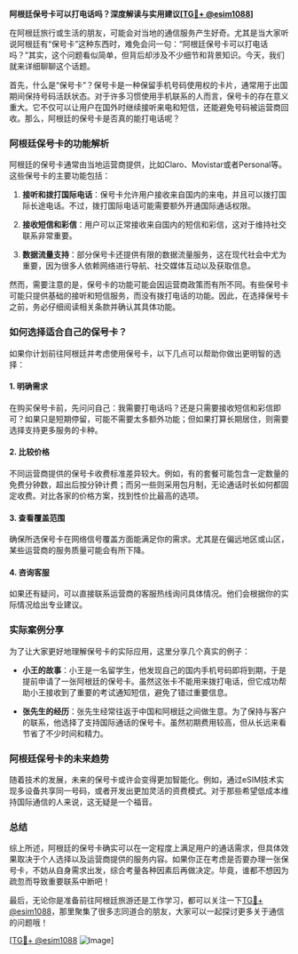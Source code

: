**阿根廷保号卡可以打电话吗？深度解读与实用建议[[TG💪+ @esim1088](https://t.me/s/esim1088)]**

在阿根廷旅行或生活的朋友，可能会对当地的通信服务产生好奇。尤其是当大家听说阿根廷有“保号卡”这种东西时，难免会问一句：“阿根廷保号卡可以打电话吗？”其实，这个问题看似简单，但背后却涉及不少细节和背景知识。今天，我们就来详细聊聊这个话题。

首先，什么是“保号卡”？保号卡是一种保留手机号码使用权的卡片，通常用于出国期间保持号码活跃状态。对于许多习惯使用手机联系的人而言，保号卡的存在意义重大。它不仅可以让用户在国外时继续接听来电和短信，还能避免号码被运营商回收。那么，阿根廷的保号卡是否真的能打电话呢？

### 阿根廷保号卡的功能解析

阿根廷的保号卡通常由当地运营商提供，比如Claro、Movistar或者Personal等。这些保号卡的主要功能包括：

1. **接听和拨打国际电话**：保号卡允许用户接收来自国内的来电，并且可以拨打国际长途电话。不过，拨打国际电话可能需要额外开通国际通话权限。
   
2. **接收短信和彩信**：用户可以正常接收来自国内的短信和彩信，这对于维持社交联系非常重要。

3. **数据流量支持**：部分保号卡还提供有限的数据流量服务，这在现代社会中尤为重要，因为很多人依赖网络进行导航、社交媒体互动以及获取信息。

然而，需要注意的是，保号卡的功能可能会因运营商政策而有所不同。有些保号卡可能只提供基础的接听和短信服务，而没有拨打电话的功能。因此，在选择保号卡之前，务必仔细阅读相关条款并确认其具体功能。

### 如何选择适合自己的保号卡？

如果你计划前往阿根廷并考虑使用保号卡，以下几点可以帮助你做出更明智的选择：

#### 1. **明确需求**
   在购买保号卡前，先问问自己：我需要打电话吗？还是只需要接收短信和彩信即可？如果只是短期停留，可能不需要太多额外功能；但如果打算长期居住，则需要选择支持更多服务的卡种。

#### 2. **比较价格**
   不同运营商提供的保号卡收费标准差异较大。例如，有的套餐可能包含一定数量的免费分钟数，超出后按分钟计费；而另一些则采用包月制，无论通话时长如何都固定收费。对比各家的价格方案，找到性价比最高的选项。

#### 3. **查看覆盖范围**
   确保所选保号卡在网络信号覆盖方面能满足你的需求。尤其是在偏远地区或山区，某些运营商的服务质量可能会有所下降。

#### 4. **咨询客服**
   如果还有疑问，可以直接联系运营商的客服热线询问具体情况。他们会根据你的实际情况给出专业建议。

### 实际案例分享

为了让大家更好地理解保号卡的实际应用，这里分享几个真实的例子：

- **小王的故事**：小王是一名留学生，他发现自己的国内手机号码即将到期，于是提前申请了一张阿根廷的保号卡。虽然这张卡不能用来拨打电话，但它成功帮助小王接收到了重要的考试通知短信，避免了错过重要信息。

- **张先生的经历**：张先生经常往返于中国和阿根廷之间做生意。为了保持与客户的联系，他选择了支持国际通话的保号卡。虽然初期费用较高，但从长远来看节省了不少时间和精力。

### 阿根廷保号卡的未来趋势

随着技术的发展，未来的保号卡或许会变得更加智能化。例如，通过eSIM技术实现多设备共享同一号码，或者开发出更加灵活的资费模式。对于那些希望低成本维持国际通信的人来说，这无疑是一个福音。

### 总结

综上所述，阿根廷的保号卡确实可以在一定程度上满足用户的通话需求，但具体效果取决于个人选择以及运营商提供的服务内容。如果你正在考虑是否要办理一张保号卡，不妨从自身需求出发，综合考量各种因素后再做决定。毕竟，谁都不想因为疏忽而导致重要联系中断吧！

最后，无论你是准备前往阿根廷旅游还是工作学习，都可以关注一下[TG💪+ @esim1088](https://t.me/s/esim1088)，那里聚集了很多志同道合的朋友，大家可以一起探讨更多关于通信的问题哦！

[[TG💪+ @esim1088](https://t.me/s/esim1088) ![Image](https://i.postimg.cc/4NQfJmqS/Snipaste-2025-05-13-00-14-12.png)]